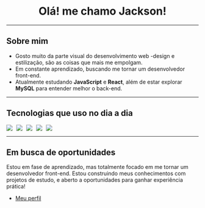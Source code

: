 <h1 align="center">Olá! me chamo Jackson!</h1>

---

##  Sobre mim

-  Gosto muito da parte visual do desenvolvimento web -design e estilização, são as coisas que mais me empolgam.  
-  Em constante aprendizado, buscando me tornar um desenvolvedor front-end.  
-  Atualmente estudando **JavaScript** e **React**, além de estar explorar **MySQL** para entender melhor o back-end.
---

## Tecnologias que uso no dia a dia

<div style="display: flex; gap: 10px;">
  <img src="https://img.shields.io/badge/HTML5-E34F26?style=for-the-badge&logo=html5&logoColor=white"/>
  <img src="https://img.shields.io/badge/CSS3-1572B6?style=for-the-badge&logo=css3&logoColor=white"/>
  <img src="https://img.shields.io/badge/JavaScript-F7DF1E?style=for-the-badge&logo=javascript&logoColor=black"/>
  <img src="https://img.shields.io/badge/React-61DAFB?style=for-the-badge&logo=react&logoColor=black"/>
  <img src="https://img.shields.io/badge/MySQL-00758F?style=for-the-badge&logo=mysql&logoColor=white"/>
</div>

---
## Em busca de oportunidades

Estou em fase de aprendizado, mas totalmente focado em me tornar um desenvolvedor front-end. Estou construindo meus conhecimentos com projetos de estudo, e aberto a oportunidades para ganhar experiência prática!

- [Meu perfil](https://github.com/JacksonWeudes)  
